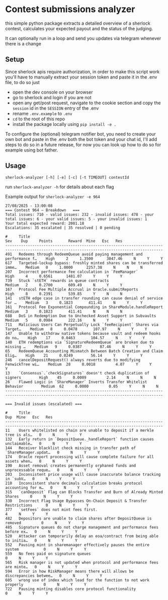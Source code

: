 # Contest submissions analyzer

this simple python package extracts a detailed overview of a sherlock contest, calculates your expected payout and the status of the judging.

It can optionally run in a loop and send you updates via telegram whenever there is a change

## Setup



Since sherlock apis require authorization, in order to make this script work you'll have to manually extract your session token and paste it in the .env file, to do so just 
- open the dev console on your browser
- go to sherlock and login if you are not
- open any get/post request, navigate to the cookie section and copy the `session` id in the `SESSION` entry of the .env
- rename `.env.example` to `.env`
- `cd` to the root of this repo
- install the package locally using `pip install -e .`

To configure the (optional) telegram notifier bot, you need to create your own bot and paste in the .env both the bot token and your chat id, I'll add steps to do so in a future release, for now you can look up how to do so for example using bot father. 

## Usage

`sherlock-analyzer [-h] [-e] [-c] [-t TIMEOUT] contestId`

run `sherlock-analyzer -h` for details about each flag

Example output for `sherlock-analyzer -e 964`


```
27/08/2025 - 13:00:08
=== Contest 964 — Breakdown   ===
Total issues: 710 - valid issues: 232 - invalid issues: 478 - your total issues: 6 - your valid issues: 5 - your invalid issues: 1 
Your total expected reward: 2081.18
Escalations: 35 escalated | 35 resolved | 0 pending

#     Title                                                                     Sev    Dup     Points       Reward  Mine   Esc   Res
--------------------------------------------------------------------------------------------------------------------------------------------
491   Redeems through RedeemQueue avoid paying management and performance f…    High     2     1.3500      3047.46     N     Y     Y
617   Targeted-lockup bypass: freshly minted shares can be transferred imme…    Medium   0     1.0000      2257.38     N     N     N
207   Incorrect performance fee calculation in `FeeManager`                     High     4     0.6561      1481.07     Y     Y     Y
739   Stuck `stETH` rewards in queue contracts                                  Medium   2     0.2700       609.49     N     Y     Y
167   Protocol Fee Multiple Accrual in Oracle.submitReports                     High     8     0.2391       539.85     Y     N     N
141   stETH edge case in transfer rounding can cause denial of service for …    Medium   3     0.1823       411.41     N     Y     Y
161   Protocol Fee Exponential Compounding in ShareModule.handleReport          Medium   3     0.1823       411.41     N     N     N
688   DoS in Redemption Due to Unchecked Asset Support in Subvaults             Medium   5     0.0984       222.16     N     Y     Y
711   Malicious Users Can Perpetually Lock `feeRecipient` Shares via Target…    Medium   8     0.0478       107.97     N     Y     Y
147   Unable to withdraw native tokens because vault and redeem hooks do no…    High    17     0.0463       104.57     N     Y     Y
140   ETH redemptions via `SignatureRedeemQueue` are broken due to missing …    Medium   9     0.0387        87.46     N     Y     Y
65    RedeemQueue Accounting Mismatch Between Batch Creation and Claim Elig…    High    21     0.0249        56.14     Y     Y     Y
246   cancelDepositRequest() always reverts due to modifying FenwickTree wi…    Medium  28     0.0018         4.07     Y     Y     Y
13    `Consensus`.`checkSignatures` doesn't check duplication of signers        High    45     0.0009         2.14     N     N     N
26    Flawed Logic in `ShareManager` Inverts Transfer Whitelist Behavior        Medium  62     0.0000         0.05     Y     N     N
--------------------------------------------------------------------------------------------------------------------------------------------

=== Invalid issues (escalated) ===

#     Title                                                                     Dup  Mine   Esc   Res
--------------------------------------------------------------------------------------------------------------------------------------------
11    Users whitelisted on chain are unable to deposit if a merkle tree is als…   0     N     Y     Y
132   Early return in `DepositQueue._handleReport` function causes unclaimable…   0     N     Y     Y
144   Receiver blacklist check missing in transfer path of `ShareManager.updat…   0     N     Y     Y
174   Oracle report processing will cause complete failure for all assets when…   0     N     Y     Y
190   Asset removal creates permanently orphaned funds and unprocessable reque…   0     N     Y     Y
203   Inconsistent price usage will cause inaccurate balance tracking in `subV…   0     N     Y     Y
210   Inconsistent share decimals calculation breaks protocol accounting for m…   0     N     Y     Y
315   `canDeposit` Flag can Blocks Transfer and Burn of Already Minted Shares     0     N     Y     Y
330   Incorrect Flag Usage Bypasses On-Chain Deposit & Transfer Restrictions      0     N     Y     Y
377   `setFees` does not mint fees first.                                         4     N     Y     Y
482   Depositors are unable to claim shares after DepositQueue is removed         0     N     Y     Y
485   Signature queues do not charge management and performance fees before ex…   0     N     Y     Y
520   Attacker can temporarily delay an eoa/contract from being able to initia…   0     N     Y     Y
552   Pausing mint in sharemanager effectively pauses the entire system           0     N     Y     Y
559   No fees paid on signature queues                                            0     N     Y     Y
565   Risk manager is not updated when protocol and performance fees are minte…   0     N     Y     Y
594   Error in how RiskManager means there will allows be discrepancies betwee…   0     N     Y     Y
605   wrong use of index which lead for the function to not work properly         0     N     Y     Y
722   Pausing minting disables core protocol functionality                        0     N     Y     Y
```
